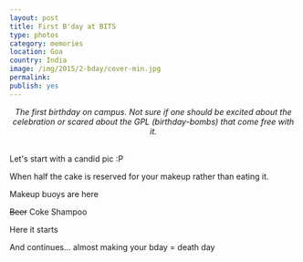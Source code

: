 ```yaml
---
layout: post
title: First B'day at BITS
type: photos
category: memories
location: Goa
country: India
image: /img/2015/2-bday/cover-min.jpg 
permalink: 
publish: yes
---
```

<!-- http://compressjpeg.com -->
<!-- http://compressimage.toolur.com/ 1024, 400-->
<center>
<i>
The first birthday on campus. Not sure if one should be excited about the celebration or scared about the GPL (birthday-bombs) that come free with it.
</i>
</center>
<br>
<p class="center"><img src="{{site.baseurl}}/img/2015/2-bday/cover.jpg" alt="">Let's start with a candid pic :P</p>

<p class="center"><img src="{{site.baseurl}}/img/2015/2-bday/1.jpg" alt="">When half the cake is reserved for your makeup rather than eating it.</p>

<p class="center"><img src="{{site.baseurl}}/img/2015/2-bday/2.jpg" alt="">Makeup buoys are here</p>

<p class="center"><img src="{{site.baseurl}}/img/2015/2-bday/3.jpg" alt=""><del>Beer</del> Coke Shampoo</p>

<p class="center"><img src="{{site.baseurl}}/img/2015/2-bday/4.jpg" alt="">Here it starts</p>

<p class="center"><img src="{{site.baseurl}}/img/2015/2-bday/5.jpg" alt="">And continues... almost making your bday = death day</p>

<p class="center"><img src="{{site.baseurl}}/img/2015/2-bday/6.jpg" alt=""></p>